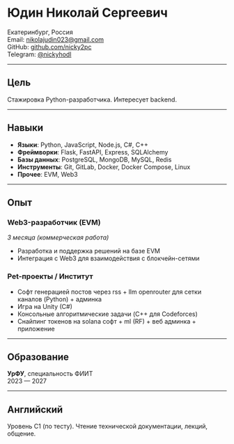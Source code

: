 # Юдин Николай Сергеевич  
Екатеринбург, Россия  
Email: [nikolajudin023@gmail.com](mailto:nikolajudin023@gmail.com)  
GitHub: [github.com/nicky2pc](https://github.com/nicky2pc)  
Telegram: [@nickyhodl](https://t.me/nickyhodl)

---

## Цель  
Стажировка Python-разработчика. Интересует backend.

---

## Навыки

- **Языки**: Python, JavaScript, Node.js, C#, C++  
- **Фреймворки**: Flask, FastAPI, Express, SQLAlchemy  
- **Базы данных**: PostgreSQL, MongoDB, MySQL, Redis  
- **Инструменты**: Git, GitLab, Docker, Docker Compose, Linux  
- **Прочее**: EVM, Web3

---

## Опыт

### Web3-разработчик (EVM)  
*3 месяца (коммерческая работа)*  
- Разработка и поддержка решений на базе EVM  
- Интеграция с Web3 для взаимодействия с блокчейн-сетями

### Pet-проекты / Институт  
- Софт генерацией постов через rss + llm openrouter для сетки каналов (Python) + админка  
- Игра на Unity (C#)  
- Консольные алгоритмические задачи (C++ для Codeforces)
- Снайпинг токенов на solana софт + ml (RF) + веб админка + приложение

---

## Образование

**УрФУ**, специальность ФИИТ  
2023 — 2027

---

## Английский  
Уровень C1 (по тесту). Чтение технической документации, лекций, общение.
